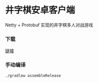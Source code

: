 # 井字棋安卓客户端

Netty + Protobuf 实现的井字棋多人对战游戏

### 下载

[链接](https://gardel.top/ci/job/chess-android/) 

### 手动编译

```shell script
./gradlew assembleRelease
```

